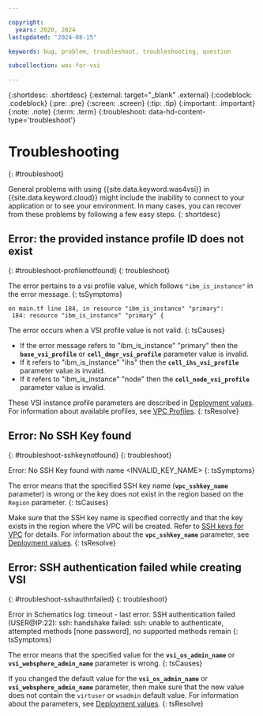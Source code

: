 ```yaml
---

copyright:
  years: 2020, 2024
lastupdated: "2024-08-15"

keywords: bug, problem, troubleshoot, troubleshooting, question

subcollection: was-for-vsi

---
```


{:shortdesc: .shortdesc}
{:external: target="_blank" .external}
{:codeblock: .codeblock}
{:pre: .pre}
{:screen: .screen}
{:tip: .tip}
{:important: .important}
{:note: .note}
{:term: .term}
{:troubleshoot: data-hd-content-type='troubleshoot'}

# Troubleshooting
{: #troubleshoot}

General problems with using {{site.data.keyword.was4vsi}} in {{site.data.keyword.cloud}} might include the inability to connect to your application or to see your environment. In many cases, you can recover from these problems by following a few easy steps.
{: shortdesc}



## Error: the provided instance profile ID does not exist
{: #troubleshoot-profilenotfound}
{: troubleshoot}

The error pertains to a vsi profile value, which follows `"ibm_is_instance"` in the error message. 
{: tsSymptoms}

```text
on main.tf line 184, in resource "ibm_is_instance" "primary":
 184: resource "ibm_is_instance" "primary" {
```

The error occurs when a VSI profile value is not valid.
{: tsCauses}

- If the error message refers to "ibm_is_instance" "primary" then the **`base_vsi_profile`** or **`cell_dmgr_vsi_profile`** parameter value is invalid.
- If it refers to "ibm_is_instance" "ihs" then the **`cell_ihs_vsi_profile`** parameter value is invalid.
- If it refers to "ibm_is_instance" "node" then the **`cell_node_vsi_profile`** parameter value is invalid.

These VSI instance profile parameters are described in [Deployment values](/docs/was-for-vsi?topic=was-for-vsi-dep-values). For information about available profiles, see [VPC Profiles](https://cloud.ibm.com/docs/vpc?topic=vpc-profiles). 
{: tsResolve}

## Error: No SSH Key found
{: #troubleshoot-sshkeynotfound}
{: troubleshoot}

Error: No SSH Key found with name <INVALID_KEY_NAME>
{: tsSymptoms}

The error means that the specified SSH key name (**`vpc_sshkey_name`** parameter) is wrong or the key does not exist in the region based on the `Region` parameter.
{: tsCauses}

Make sure that the SSH key name is specified correctly and that the key exists in the region where the VPC will be created. Refer to [SSH keys for VPC](https://cloud.ibm.com/vpc-ext/compute/sshKeys) for details. For information about the **`vpc_sshkey_name`** parameter, see [Deployment values](/docs/was-for-vsi?topic=was-for-vsi-dep-values).
{: tsResolve}

## Error: SSH authentication failed while creating VSI
{: #troubleshoot-sshauthnfailed}
{: troubleshoot}

Error in Schematics log: timeout - last error: SSH authentication failed (USER@IP:22): ssh: handshake failed: ssh: unable to authenticate, attempted methods [none password], no supported methods remain
{: tsSymptoms}

The error means that the specified value for the **`vsi_os_admin_name`** or **`vsi_websphere_admin_name`** parameter is wrong.
{: tsCauses}

If you changed the default value for the **`vsi_os_admin_name`** or **`vsi_websphere_admin_name`** parameter, then make sure that the new value does not contain the `virtuser` or `wsadmin` default value. For information about the parameters, see [Deployment values](/docs/was-for-vsi?topic=was-for-vsi-dep-values).
{: tsResolve}
